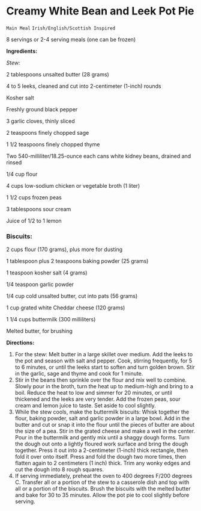 # Creamy White Bean and Leek Pot Pie

`Main Meal` `Irish/English/Scottish Inspired`

8 servings or 2-4 serving meals (one can be frozen)

**Ingredients:**

_Stew:_

2 tablespoons unsalted butter (28 grams)

4 to 5 leeks, cleaned and cut into 2-centimeter (1-inch) rounds

Kosher salt

Freshly ground black pepper

3 garlic cloves, thinly sliced

2 teaspoons finely chopped sage

1 1/2 teaspoons finely chopped thyme

Two 540-milliliter/18.25-ounce each cans white kidney beans, drained and rinsed

1/4 cup flour

4 cups low-sodium chicken or vegetable broth (1 liter)

1 1/2 cups frozen peas

3 tablespoons sour cream

Juice of 1/2 to 1 lemon

### Biscuits:

2 cups flour (170 grams), plus more for dusting

1 tablespoon plus 2 teaspoons baking powder (25 grams)

1 teaspoon kosher salt (4 grams)

1/4 teaspoon garlic powder

1/4 cup cold unsalted butter, cut into pats (56 grams)

1 cup grated white Cheddar cheese (120 grams)

1 1/4 cups buttermilk (300 milliliters)

Melted butter, for brushing

**Directions:**

1. For the stew: Melt butter in a large skillet over medium. Add the leeks to the pot and season with salt and pepper. Cook, stirring frequently, for 5 to 6 minutes, or until the leeks start to soften and turn golden brown. Stir in the garlic, sage and thyme and cook for 1 minute.
2. Stir in the beans then sprinkle over the flour and mix well to combine. Slowly pour in the broth, turn the heat up to medium-high and bring to a boil. Reduce the heat to low and simmer for 20 minutes, or until thickened and the leeks are very tender. Add the frozen peas, sour cream and lemon juice to taste. Set aside to cool slightly.
3. While the stew cools, make the buttermilk biscuits: Whisk together the flour, baking powder, salt and garlic powder in a large bowl. Add in the butter and cut or snap it into the flour until the pieces of butter are about the size of a pea. Stir in the grated cheese and make a well in the center. Pour in the buttermilk and gently mix until a shaggy dough forms. Turn the dough out onto a lightly floured work surface and bring the dough together. Press it out into a 2-centimeter (1-inch) thick rectangle, then fold it over onto itself. Press and fold the dough two more times, then flatten again to 2 centimeters (1 inch) thick. Trim any wonky edges and cut the dough into 8 rough squares.
4. If serving immediately, preheat the oven to 400 degrees F/200 degrees C. Transfer all or a portion of the stew to a casserole dish and top with all or a portion of the biscuits. Brush the biscuits with the melted butter and bake for 30 to 35 minutes. Allow the pot pie to cool slightly before serving.

